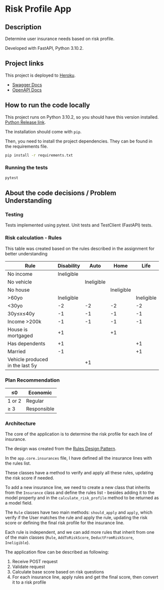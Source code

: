 # Risk Profile App

## Description

Determine user insurance needs based on risk profile.

Developed with FastAPI, Python 3.10.2.

## Project links
This project is deployed to [Heroku](https://www.heroku.com/).

- [Swagger Docs](https://risk-profile.herokuapp.com/)
- [OpenAPI Docs](https://risk-profile.herokuapp.com/docs)


## How to run the code locally

This project runs on Python 3.10.2, so you should have this version
installed.
[Python Release link](https://www.python.org/downloads/release/python-3102/).


The installation should come with `pip`.

Then, you need to install the project dependencies.
They can be found in the requirements file.

```bash
pip install -r requirements.txt
```

### Running the tests

```bash
pytest
```

## About the code decisions / Problem Understanding

### Testing

Tests implemented using pytest.
Unit tests and TestClient (FastAPI) tests.

### Risk calculation - Rules

This table was created based on the rules described in 
the assignment for better understanding 

| Rule | Disability | Auto | Home | Life |
| --- | --- | --- | --- | --- |
| No income | Ineligible |  |  |  |
| No vehicle |  | Ineligible |  |  |
| No house |  |  | Ineligible |  |
| >60yo | Ineligible |  |  | Ineligible |
| <30yo | -2 | -2 | -2 | -2 |
| 30y≤x≤40y | -1 | -1 | -1 | -1 |
| Income >200k | -1 | -1 | -1 | -1 |
| House is mortgaged | +1 |  | +1 |  |
| Has dependents | +1 |  |  | +1 |
| Married | -1 |  |  | +1 |
| Vehicle produced in the last 5y |  | +1 |  |  |

### Plan Recommendation

| ≤0 | Economic |
| --- | --- |
| 1 or 2 | Regular |
| ≥ 3 | Responsible |

### Architecture

The core of the application is to determine the risk profile 
for each line of insurance.

The design was created from the [Rules Design Pattern](https://levelup.gitconnected.com/rules-design-pattern-in-c-6c62f0e20ee0).

In the `app.core.insurances` file, I have defined all the insurance lines
with the rules list.

These classes have a method to verify and apply all these rules, updating the risk score 
if needed.

To add a new insurance line, we need to create a new class that inherits from
the `Insurance` class and define the rules list - besides adding it to the model property and 
in the `calculate_risk_profile` method to be returned as a model field.

The `Rule` classes have two main methods: `should_apply` and `apply`,
which verify if the User matches the rule and apply the rule, updating the risk score
or defining the final risk profile for the insurance line.

Each rule is independent, and we can add more rules that inherit from one of the main
classes (`Rule`, `AddToRiskScore`, `DeductFromRiskScore`, `Ineligible`).

The application flow can be described as following:
1. Receive POST request
2. Validate request
3. Calculate base score based on risk questions
4. For each insurance line, apply rules and get the 
final score, then convert it to a risk profile
 